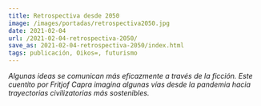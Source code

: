 ```yaml
---
title: Retrospectiva desde 2050
image: /images/portadas/retrospectiva2050.jpg
date: 2021-02-04
url: /2021-02-04-retrospectiva-2050/
save_as: 2021-02-04-retrospectiva-2050/index.html
tags: publicación, Oikos=, futurismo
---
```


*Algunas ideas se comunican más eficazmente a través de la
ficción. Este cuentito por Fritjof Capra imagina algunas vías desde la
pandemia hacia trayectorias civilizatorias más sostenibles.*




